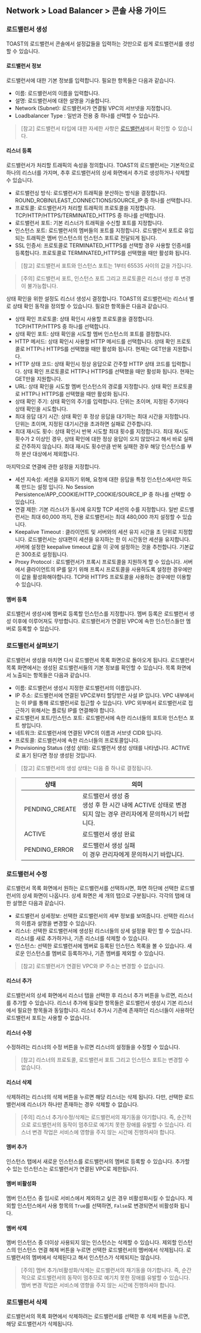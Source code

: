 ## Network > Load Balancer > 콘솔 사용 가이드
### 로드밸런서 생성
TOAST의 로드밸런서 콘솔에서 설정값들을 입력하는 것만으로 쉽게 로드밸런서를 생성할 수 있습니다.

#### 로드밸런서 정보
로드밸런서에 대한 기본 정보를 입력합니다. 필요한 항목들은 다음과 같습니다.

* 이름: 로드밸런서의 이름을 입력합니다.
* 설명: 로드밸런서에 대한 설명을 기술합니다.
* Network (Subnet): 로드밸런서가 연결될 VPC의 서브넷을 지정합니다.
* Loadbalancer Type : 일반과 전용 중 하나를 선택할 수 있습니다.

> [참고] 로드밸런서 타입에 대한 자세한 사항은 [로드밸런서](/service/network/load_balancer)에서 확인할 수 있습니다.

#### 리스너 등록
로드밸런서가 처리할 트래픽의 속성을 정의합니다. TOAST의 로드밸런서는 기본적으로 하나의 리스너를 가지며, 추후 로드밸런서의 상세 화면에서 추가로 생성하거나 삭제할 수 있습니다.

* 로드밸런싱 방식: 로드밸런서가 트래픽을 분산하는 방식을 결정합니다. ROUND_ROBIN/LEAST_CONNECTIONS/SOURCE_IP 중 하나를 선택합니다.
* 프로토콜: 로드밸런서가 처리할 트래픽의 프로토콜을 지정합니다. TCP/HTTP/HTTPS/TERMINATED_HTTPS 중 하나를 선택합니다.
* 로드밸런서 포트: 기본 리스너가 트래픽을 수신할 포트를 지정합니다.
* 인스턴스 포트: 로드밸런서의 멤버들의 포트를 지정합니다. 로드밸런서 포트로 유입되는 트래픽은 멤버 인스턴스의 인스턴스 포트로 전달되게 됩니다.
* SSL 인증서: 프로토콜로 TERMINATED_HTTPS를 선택할 경우 사용할 인증서를 등록합니다. 프로토콜로 TERMINATED_HTTPS를 선택했을 때만 활성화 됩니다.

> [참고] 로드밸런서 포트와 인스턴스 포트는 1부터 65535 사이의 값을 가집니다.

> [주의] 로드밸런서 포트, 인스턴스 포트 그리고 프로토콜은 리스너 생성 후 변경이 불가능합니다.

상태 확인을 위한 설정도 리스너 생성시 결정합니다. TOAST의 로드밸런서는 리스너 별로 상태 확인 동작을 정의할 수 있습니다. 필요한 항목들은 다음과 같습니다.

* 상태 확인 프로토콜: 상태 확인시 사용할 프로토콜을 결정합니다. TCP/HTTP/HTTPS 중 하나를 선택합니다.
* 상태 확인 포트: 상태 확인을 시도할 멤버 인스턴스의 포트를 결정합니다.
* HTTP 메서드: 상태 확인시 사용할 HTTP 메서드를 선택합니다. 상태 확인 프로토콜로 HTTP나 HTTPS를 선택했을 때만 활성화 됩니다. 현재는 GET만을 지원합니다.
* HTTP 상태 코드: 상태 확인시 정상 응답으로 간주할 HTTP 상태 코드를 입력합니다. 상태 확인 프로토콜로 HTTP나 HTTPS를 선택했을 때만 활성화 됩니다. 현재는 GET만을 지원합니다.
* URL: 상태 확인을 시도할 멤버 인스턴스의 경로를 지정합니다. 상태 확인 프로토콜로 HTTP나 HTTPS를 선택했을 때만 활성화 됩니다.
* 상태 확인 주기: 상태 확인의 주기를 입력합니다. 단위는 초이며, 지정된 주기마다 상태 확인을 시도합니다.
* 최대 응답 대기 시간: 상태 확인 후 정상 응답을 대기하는 최대 시간을 지정합니다. 단위는 초이며, 지정된 대기시간을 초과하면 실패로 간주합니다.
* 최대 재시도 횟수: 상태 확인시 반복 시도할 최대 횟수를 지정합니다. 최대 재시도 횟수가 2 이상인 경우, 상태 확인에 대한 정상 응답이 오지 않았다고 해서 바로 실패로 간주하지 않습니다. 최대 재시도 횟수만큼 반복 실패한 경우 해당 인스턴스를 부하 분산 대상에서 제외합니다.

마지막으로 연결에 관한 설정을 지정합니다.

* 세션 지속성: 세션을 유지하기 위해, 요청에 대한 응답을 특정 인스턴스에서만 하도록 만드는 설정 입니다. No Session Persistence/APP_COOKIE/HTTP_COOKIE/SOURCE_IP 중 하나를 선택할 수 있습니다.
* 연결 제한: 기본 리스너가 동시에 유지할 TCP 세션의 수를 지정합니다. 일반 로드밸런서는 최대 60,000 까지, 전용 로드밸런서는 최대 480,000 까지 설정할 수 있습니다.
* Keepalive Timeout : 클라이언트 및 서버와의 세션 유지 시간을 초 단위로 지정합니다. 로드밸런서는 상대편이 세션을 유지하는 한 이 시간동안 세션을 유지합니다. 서버에 설정한 keepalive timeout 값을 이 곳에 설정하는 것을 추천합니다. 기본값은 300초로 설정됩니다.
* Proxy Protocol : 로드밸런서가 프록시 프로토콜을 지원하게 할 수 있습니다. 서버에서 클라이언트의 IP를 알기 위해 프록시 프로토콜을 사용하도록 설정한 경우에만 이 값을 활성화해야합니다. TCP와 HTTPS 프로토콜을 사용하는 경우에만 이용할 수 있습니다.


#### 멤버 등록
로드밸런서 생성시에 멤버로 등록할 인스턴스를 지정합니다. 멤버 등록은 로드밸런서 생성 이후에 이루어져도 무방합니다. 로드밸런서가 연결된 VPC에 속한 인스턴스들만 멤버로 등록할 수 있습니다.

### 로드밸런서 살펴보기
로드밸런서 생성을 마치면 다시 로드밸런서 목록 화면으로 돌아오게 됩니다. 로드밸런서 목록 화면에서는 생성된 로드밸런서들의 기본 정보를 확인할 수 있습니다. 목록 화면에서 노출되는 항목들은 다음과 같습니다.

* 이름: 로드밸런서 생성시 지정한 로드밸런서의 이름입니다.
* IP 주소: 로드밸런서에 연결된 VPC로부터 할당받은 사설 IP 입니다. VPC 내부에서는 이 IP를 통해 로드밸런서로 접근할 수 있습니다. VPC 외부에서 로드밸런서로 접근하기 위해서는 플로팅 IP를 연결해야 합니다.
* 로드밸런서 포트/인스턴스 포트: 로드밸런서에 속한 리스너들의 포트와 인스턴스 포트 쌍입니다.
* 네트워크: 로드밸런서에 연결된 VPC의 이름과 서브넷 CIDR 입니다.
* 프로토콜: 로드밸런서에 속한 리스너들의 프로토콜입니다.
* Provisioning Status (생성 상태): 로드밸런서 생성 상태를 나타냅니다. ACTIVE로 표기 된다면 정상 생성된 것입니다.

> [참고] 로드밸런서의 생성 상태는 다음 중 하나로 결정됩니다.

> | 상태 | 의미 |
> |--|--|
> | PENDING_CREATE | 로드밸런서 생성 중 <br> 생성 후 한 시간 내에 ACTIVE 상태로 변경되지 않는 경우 관리자에게 문의하시기 바랍니다.|
> | ACTIVE | 로드밸런서 생성 완료 |
> | PENDING_ERROR | 로드밸런서 생성 실패 <br> 이 경우 관리자에게 문의하시기 바랍니다. |

### 로드밸런서 수정
로드밸런서 목록 화면에서 원하는 로드밸런서를 선택하시면, 화면 하단에 선택한 로드밸런서의 상세 화면이 나옵니다. 상세 화면은 세 개의 탭으로 구분됩니다. 각각의 탭에 대한 설명은 다음과 같습니다.

* 로드밸런서 상세정보: 선택한 로드밸런서의 세부 정보를 보여줍니다. 선택한 리스너의 이름과 설명을 변경할 수 있습니다.
* 리스너: 선택한 로드밸런서에 생성된 리스너들의 상세 설정을 확인 할 수 있습니다. 리스너를 새로 추가하거나, 기존 리스너를 삭제할 수 있습니다.
* 인스턴스: 선택한 로드밸런서에 멤버로 등록된 인스턴스 목록을 볼 수 있습니다. 새로운 인스턴스를 멤버로 등록하거나, 기존 멤버를 제외할 수 있습니다.

> [참고] 로드밸런서가 연결된 VPC와 IP 주소는 변경할 수 없습니다.

#### 리스너 추가
로드밸런서의 상세 화면에서 리스너 탭을 선택한 후 리스너 추가 버튼을 누르면, 리스너를 추가할 수 있습니다. 리스너 추가에 필요한 항목들은 로드밸런서 생성시 기본 리스너에서 필요한 항목들과 동일합니다. 리스너 추가시 기존에 존재하던 리스너들이 사용하던 로드밸런서 포트는 사용할 수 없습니다.

#### 리스너 수정
수정하려는 리스너의 수정 버튼을 누르면 리스너의 설정들을 수정할 수 있습니다.

> [참고] 리스너의 프로토콜, 로드밸런서 포트 그리고 인스턴스 포트는 변경할 수 없습니다.

#### 리스너 삭제
삭제하려는 리스너의 삭제 버튼을 누르면 해당 리스너는 삭제 됩니다. 다만, 선택한 로드밸런서에 리스너가 하나만 존재하는 경우 삭제할 수 없습니다.

> [주의] 리스너 추가/수정/삭제는 로드밸런서의 재기동을 야기합니다. 즉, 순간적으로 로드밸런서의 동작이 멈추므로 예기치 못한 장애를 유발할 수 있습니다. 리스너 변경 작업은 서비스에 영향을 주지 않는 시간에 진행하셔야 합니다.

#### 멤버 추가
인스턴스 탭에서 새로운 인스턴스를 로드밸런서의 멤버로 등록할 수 있습니다. 추가할 수 있는 인스턴스는 로드밸런서가 연결된 VPC로 제한됩니다.

#### 멤버 비활성화
멤버 인스턴스 중 임시로 서비스에서 제외하고 싶은 경우 비활성화시킬 수 있습니다. 제외할 인스턴스에서 사용 항목의 `True`를 선택하면, `False`로 변경되면서 비활성화 됩니다.

#### 멤버 삭제
멤버 인스턴스 중 더이상 사용되지 않는 인스턴스는 삭제할 수 있습니다. 제외할 인스턴스의 인스턴스 연결 해제 버튼을 누르면 선택한 로드밸런서의 멤버에서 삭제됩니다. 로드밸런서의 멤버에서 삭제된다고 해서 인스턴스가 삭제되지는 않습니다.

> [주의] 멤버 추가/비활성화/삭제는 로드밸런서의 재기동을 야기합니다. 즉, 순간적으로 로드밸런서의 동작이 멈추므로 예기치 못한 장애를 유발할 수 있습니다. 멤버 변경 작업은 서비스에 영향을 주지 않는 시간에 진행하셔야 합니다.

### 로드밸런서 삭제
로드밸런서의 목록 화면에서 삭제하려는 로드밸런서를 선택한 후 삭제 버튼을 누르면, 해당 로드밸런서가 삭제됩니다.
